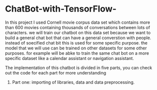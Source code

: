 # ChatBot-with-TensorFlow-
In this project I used Cornell movie corpus data set which contains more than 600 movies containing thousands of conversations between lots of characters. 
we will train our chatbot on this data set because we want to build a general chat bot that can have a general converstion with people.
instead of soecified chat bit this is used for some specific purpose. the model that we will use can be trained on other datasets for some other purposes.
for example will be abke to train the same chat bot on a more specific dataset like a calendar assistant or navigation assistant. 

The implementation of this chatbot is divided in five parts, you can check out the code for each part for more understanding
1. Part one: importing of libraries, data and data preprocessing. 
